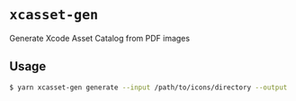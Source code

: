 # `xcasset-gen`

Generate Xcode Asset Catalog from PDF images

## Usage

```sh
$ yarn xcasset-gen generate --input /path/to/icons/directory --output .build/Assets.xcassets
```
